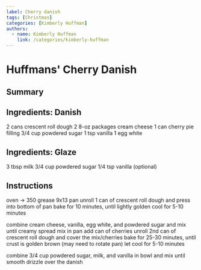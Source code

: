 ```yaml
---
label: Cherry danish
tags: [Christmas]
categories: [Kimberly Huffman]
authors:
  - name: Kimberly Huffman
    link: /categories/kimberly-huffman
---
```


# Huffmans' Cherry Danish

## Summary

## Ingredients: Danish
2 cans crescent roll dough
2 8-oz packages cream cheese
1 can cherry pie filling
3/4 cup powdered sugar
1 tsp vanilla
1 egg white

## Ingredients: Glaze
3 tbsp milk
3/4 cup powdered sugar
1/4 tsp vanilla (optional)

## Instructions
oven -> 350
grease 9x13 pan
unroll 1 can of crescent roll dough and press into bottom of pan
bake for 10 minutes, until lightly golden
cool for 5-10 minutes

combine cream cheese, vanilla, egg white, and powdered sugar and mix until creamy
spread mix in pan
add can of cherries
unroll 2nd can of crescent roll dough and cover the mix/cherries
bake for 25-30 minutes, until crust is golden brown (may need to rotate pan)
let cool for 5-10 minutes

combine 3/4 cup powdered sugar, milk, and vanilla in bowl and mix until smooth
drizzle over the danish
